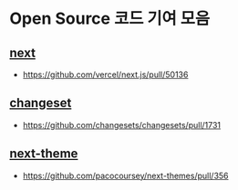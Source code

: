 # Open Source 코드 기여 모음

## [next](https://github.com/vercel/next.js)

- https://github.com/vercel/next.js/pull/50136

## [changeset](https://github.com/changesets)

- https://github.com/changesets/changesets/pull/1731

## [next-theme](https://github.com/pacocoursey/next-themes)

- https://github.com/pacocoursey/next-themes/pull/356
